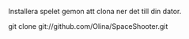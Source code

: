 Installera spelet gemon att clona ner det till din dator.

git clone git://github.com/Olina/SpaceShooter.git
